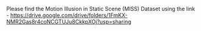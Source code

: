 Please find the Motion Illusion in Static Scene (MISS) Dataset using the link - https://drive.google.com/drive/folders/1FmKX-NMR2Gas8r4coNCGTUJu8CkkpXOj?usp=sharing
